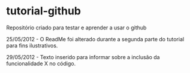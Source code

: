 tutorial-github
===============

Repositório criado para testar e aprender a usar o github

25/05/2012 - O ReadMe foi alterado durante a segunda parte do tutorial para fins ilustrativos.

29/05/2012 - Texto inserido para informar sobre a inclusão da funcionalidade X no código.
